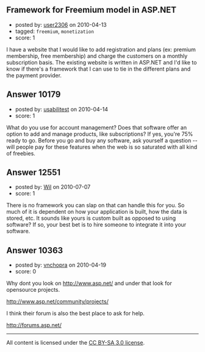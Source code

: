## Framework for Freemium model in ASP.NET

- posted by: [user2306](https://stackexchange.com/users/-1/2306-user2306) on 2010-04-13
- tagged: `freemium`, `monetization`
- score: 1

I have a website that I would like to add registration and plans (ex: premium membership, free membership) and charge the customers on a monthly subscription basis. The existing website is written in ASP.NET and I'd like to know if there's a framework that I can use to tie in the different plans and the payment provider.


## Answer 10179

- posted by: [usabilitest](https://stackexchange.com/users/-1/3024-usabilitest) on 2010-04-14
- score: 1

What do you use for account management? Does that software offer an option to add and manage products, like subscriptions? If yes, you're 75% ready to go. Before you go and buy any software, ask yourself a question -- will people pay for these features when the web is so saturated with all kind of freebies.


## Answer 12551

- posted by: [Wil](https://stackexchange.com/users/-1/3747-wil) on 2010-07-07
- score: 1

There is no framework you can slap on that can handle this for you. So much of it is dependent on how your application is built, how the data is stored, etc.  It sounds like yours is custom built as opposed to using software?  If so, your best bet is to hire someone to integrate it into your software.


## Answer 10363

- posted by: [vnchopra](https://stackexchange.com/users/-1/2821-vnchopra) on 2010-04-19
- score: 0

Why dont you look on http://www.asp.net/ and under that look for opensource projects.

http://www.asp.net/community/projects/

I think their forum is also the best place to ask for help.

http://forums.asp.net/




---

All content is licensed under the [CC BY-SA 3.0 license](https://creativecommons.org/licenses/by-sa/3.0/).

